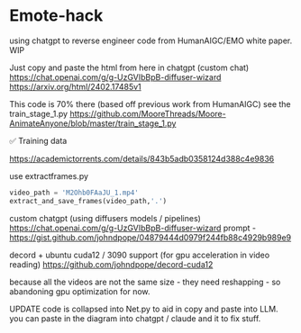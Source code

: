 # Emote-hack
using chatgpt to reverse engineer code from HumanAIGC/EMO white paper. WIP


Just copy and paste the html from here in chatgpt (custom chat) https://chat.openai.com/g/g-UzGVIbBpB-diffuser-wizard
https://arxiv.org/html/2402.17485v1


This code is 70% there (based off previous work from HumanAIGC)
see the train_stage_1.py
https://github.com/MooreThreads/Moore-AnimateAnyone/blob/master/train_stage_1.py

✅  Training data 

https://academictorrents.com/details/843b5adb0358124d388c4e9836


use extractframes.py
```python
video_path = 'M2Ohb0FAaJU_1.mp4'
extract_and_save_frames(video_path,'.')
```


custom chatgpt (using diffusers models / pipelines)
https://chat.openai.com/g/g-UzGVIbBpB-diffuser-wizard
prompt - https://gist.github.com/johndpope/04879444d0979f244fb88c4929b989e9



decord + ubuntu cuda12 / 3090 support (for gpu acceleration in video reading)
https://github.com/johndpope/decord-cuda12

because all the videos are not the same size - they need reshapping - so abandoning gpu optimization for now.



UPDATE
code is collapsed into Net.py to aid in copy and paste into LLM.
you can paste in the diagram into chatgpt / claude and it to fix stuff.
